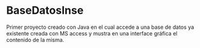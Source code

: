 # BaseDatosInse

Primer proyecto creado con Java en el cual accede a una base de datos ya existente creada con MS access y mustra en una interface gráfica el contenido de la misma.
